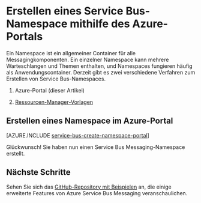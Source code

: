 <properties
    pageTitle="Erstellen eines Service Bus-Namespace mithilfe des Azure-Portals | Microsoft Azure"
    description="Für den Einstieg in Service Bus benötigen Sie einen Namespace. Hier wird erläutert, wie Sie einen Namespace mithilfe des Azure-Portals erstellen."
    services="service-bus"
    documentationCenter=".net"
    authors="jtaubensee"
    manager="timlt"
    editor=""/>

<tags
    ms.service="service-bus"
    ms.devlang="tbd"
    ms.topic="get-started-article"
    ms.tgt_pltfrm="dotnet"
    ms.workload="na"
    ms.date="08/22/2016"
    ms.author="jotaub"/>

# Erstellen eines Service Bus-Namespace mithilfe des Azure-Portals

Ein Namespace ist ein allgemeiner Container für alle Messagingkomponenten. Ein einzelner Namespace kann mehrere Warteschlangen und Themen enthalten, und Namespaces fungieren häufig als Anwendungscontainer. Derzeit gibt es zwei verschiedene Verfahren zum Erstellen von Service Bus-Namespaces.

1.	Azure-Portal (dieser Artikel)

2.	[Ressourcen-Manager-Vorlagen][create-namespace-using-arm]

## Erstellen eines Namespace im Azure-Portal

[AZURE.INCLUDE [service-bus-create-namespace-portal](../../includes/service-bus-create-namespace-portal.md)]

Glückwunsch! Sie haben nun einen Service Bus Messaging-Namespace erstellt.

## Nächste Schritte

Sehen Sie sich das [GitHub-Repository mit Beispielen](https://github.com/Azure-Samples/azure-servicebus-messaging-samples][github-samples) an, die einige erweiterte Features von Azure Service Bus Messaging veranschaulichen.

[create-namespace-using-arm]: ../service-bus-messaging/service-bus-resource-manager-overview.md
[github-samples]: https://github.com/Azure-Samples/azure-servicebus-messaging-samples

<!---HONumber=AcomDC_0928_2016-->